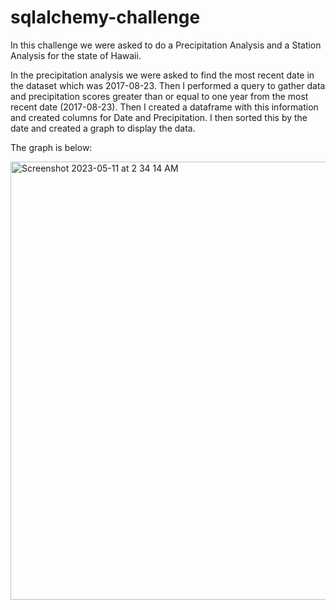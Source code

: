 # sqlalchemy-challenge

In this challenge we were asked to do a Precipitation Analysis and a Station Analysis for the state of Hawaii. 

In the precipitation analysis we were asked to find the most recent date in the dataset which was 2017-08-23. Then I performed a query to gather data and precipitation scores greater than or equal to one year from the most recent date (2017-08-23). Then I created a dataframe with this information and created columns for Date and Precipitation. I then sorted this by the date and created a graph to display the data. 

The graph is below: 
  
  <img width="701" alt="Screenshot 2023-05-11 at 2 34 14 AM" src="https://github.com/jgillas/sqlalchemy-challenge/assets/125215083/41a75ba8-2822-4de2-80f5-2c391daa172b">
  




